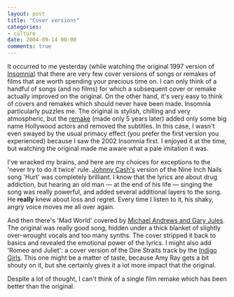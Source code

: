 ```yaml
---
layout: post
title: "Cover versions"
categories:
- culture
date: 2004-09-14 00:00
comments: true
---
```


<p>
It occurred to me yesterday (while watching the original 1997 version of <a href="http://imdb.com/title/tt0119375/" title="IMDB.com listing for Insomnia">Insomnia</a>) that there are very few cover versions of songs or remakes of films that are worth spending your precious time on. I can only think of a handful of songs (and no films) for which a subsequent cover or remake actually improved on the original. On the other hand, it's very easy to think of covers and remakes which should never have been made. Insomnia particularly puzzles me. The original is stylish, chilling and very atmospheric, but the <a href="http://imdb.com/title/tt0278504/" title="IMDB.com listing for Insomnia, 2002 version">remake</a> (made only 5 years later) added only some big name Hollywood actors and removed the subtitles. In this case, I wasn't even swayed by the usual primacy effect (you prefer the first version you experienced) because I saw the 2002 Insomnia first. I enjoyed it at the time, but watching the original made me aware what a pale imitation it was.
</p><p>
I've wracked my brains, and here are my choices for exceptions to the 'never try to do it twice' rule. <a href="http://www.johnnycash.com/discography.htm" title="Discography">Johnny Cash's</a> version of the Nine Inch Nails song 'Hurt' was completely brilliant. I know that the lyrics are about drug addiction, but hearing an old man &mdash; at the end of his life &mdash; singing the song was really powerful, and added several additional layers to the song. He <strong>really</strong> knew about loss and regret. Every time I listen to it, his shaky, angry voice moves me all over again.
</p><p>
And then there's 'Mad World' covered by <a href="http://www.rousette.org.uk/blog/archives/2003/12/21/michael-andrews-and-gary-jules-mad-world/" title="My review of Mad World">Michael Andrews and Gary Jules</a>. The original was really good song, hidden under a thick blanket of slightly over-wrought vocals and too many synths. The cover stripped it back to basics and revealed the emotional power of the lyrics. I might also add 'Romeo and Juliet': a cover version of the Dire Straits track by the <a href="http://www.amazon.com/exec/obidos/tg/detail/-/B000002872/104-2702335-5427956?v=glance" title="Listing on Amazon.com">Indigo Girls</a>. This one might be a matter of taste, because Amy Ray gets a bit shouty on it, but she certainly gives it a lot more impact that the original.
</p><p>
Despite a lot of thought, I can't think of a single film remake which has been better than the original.
</p>


